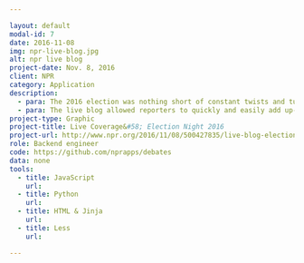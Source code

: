 ```yaml
---

layout: default
modal-id: 7
date: 2016-11-08
img: npr-live-blog.jpg
alt: npr live blog
project-date: Nov. 8, 2016
client: NPR
category: Application
description:
  - para: The 2016 election was nothing short of constant twists and turns. On Election Day, NPR wanted coverage to match the fast pace of it all.
  - para: The live blog allowed reporters to quickly and easily add up-to-date coverage to NPR's site for election coverage. The blog was constantly updating and featured a "Get Caught Up" section that pulled Electoral College results and the most important information. The blog allowed embeddable photos, videos, graphics, tweets and links throughout, as well as the ability to share separate posts.
project-type: Graphic
project-title: Live Coverage&#58; Election Night 2016
project-url: http://www.npr.org/2016/11/08/500427835/live-blog-election-night-2016
role: Backend engineer
code: https://github.com/nprapps/debates
data: none
tools:
  - title: JavaScript
    url:
  - title: Python
    url:
  - title: HTML & Jinja
    url:
  - title: Less
    url:

---
```

